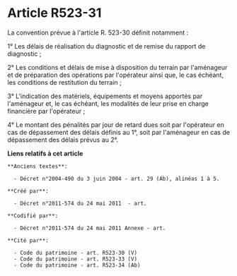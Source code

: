 # Article R523-31

La convention prévue à l'article R. 523-30 définit notamment : 

1° Les délais de réalisation du diagnostic et de remise du rapport de diagnostic ; 

2° Les conditions et délais de mise à disposition du terrain par l'aménageur et de préparation des opérations par l'opérateur
ainsi que, le cas échéant, les conditions de restitution du terrain ; 

3° L'indication des matériels, équipements et moyens apportés par l'aménageur et, le cas échéant, les modalités de leur prise
en charge financière par l'opérateur ; 

4° Le montant des pénalités par jour de retard dues soit par l'opérateur en cas de dépassement des délais définis au 1°, soit
par l'aménageur en cas de dépassement des délais prévus au 2°.

**Liens relatifs à cet article**

	**Anciens textes**:

	  - Décret n°2004-490 du 3 juin 2004 - art. 29 (Ab), alinéas 1 à 5.

	**Créé par**:

	  - Décret n°2011-574 du 24 mai 2011  - art.

	**Codifié par**:

	  - Décret n°2011-574 du 24 mai 2011 Annexe - art.

	**Cité par**:

	  - Code du patrimoine - art. R523-30 (V)
	  - Code du patrimoine - art. R523-33 (V)
	  - Code du patrimoine - art. R523-34 (Ab)
